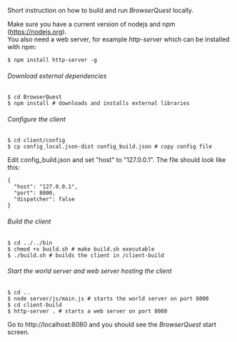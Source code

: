 Short instruction on how to build and run _BrowserQuest_ locally.  

Make sure you have a current version of nodejs and npm (https://nodejs.org).  
You also need a web server, for example _http-server_ which can be installed with npm:  

`$ npm install http-server -g`  

###### Download external dependencies
`$ cd BrowserQuest`  
`$ npm install # downloads and installs external libraries`  

###### Configure the client
`$ cd client/config`  
`$ cp config_local.json-dist config_build.json # copy config file`  

Edit config_build.json and set "host" to "127.0.0.1". The file should look like this:

    {
      "host": "127.0.0.1",
      "port": 8000,
      "dispatcher": false
    }

###### Build the client
`$ cd ../../bin`  
`$ chmod +x build.sh # make build.sh executable`  
`$ ./build.sh # builds the client in /client-build`  

###### Start the world server and web server hosting the client
`$ cd ..`  
`$ node server/js/main.js # starts the world server on port 8000`  
`$ cd client-build`  
`$ http-server . # starts a web server on port 8080`  

Go to http://localhost:8080 and you should see the _BrowserQuest_ start screen.
